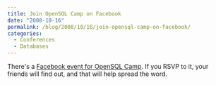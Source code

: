 ```yaml
---
title: Join OpenSQL Camp on Facebook
date: "2008-10-16"
permalink: /blog/2008/10/16/join-opensql-camp-on-facebook/
categories:
  - Conferences
  - Databases
---
```

There's a [Facebook event for OpenSQL Camp][1]. If you RSVP to it, your friends will find out, and that will help spread the word.

 [1]: http://www.facebook.com/event.php?eid=39923743618
